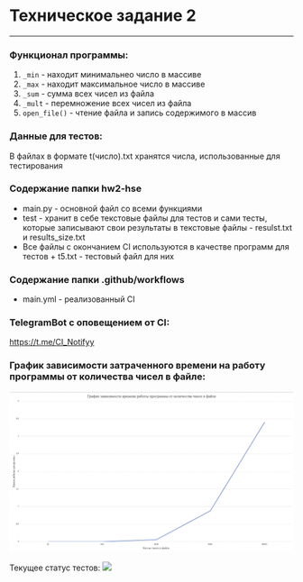 # Техническое задание 2 
<hr>


###     Функционал программы:
1. `_min` - находит минимальнео число в массиве
2. `_max` - находит максимальное число в массиве
3. `_sum` - сумма всех чисел из файла
4. `_mult` - перемножение всех чисел из файла
5. `open_file()` - чтение файла и запись содержимого в массив

### Данные для тестов:
В файлах в формате t(число).txt хранятся числа, использованные для тестирования
### Содержание папки hw2-hse
- main.py - основной файл со всеми функциями 
- test - хранит в себе текстовые файлы для тестов и сами тесты, которые записывают свои результаты в текстовые файлы - resulst.txt и results_size.txt
- Все файлы с окончанием CI используются в качестве программ для тестов + t5.txt - тестовый файл для них

### Содержание папки .github/workflows
- main.yml - реализованный CI

### TelegramBot с оповещением от CI:
https://t.me/CI_Notifyy


### График зависимости затраченного времени на работу программы от количества чисел в файле:

![](https://github.com/DamirKhh/hw2-hse/blob/main/График.png)


Текущее статус тестов: 
![](https://github.com/DamirKhh/hw2-hse/actions/workflows/main.yml/badge.svg?branch=main)

